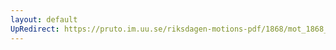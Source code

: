 ```yaml
---
layout: default
UpRedirect: https://pruto.im.uu.se/riksdagen-motions-pdf/1868/mot_1868__ak__182/mot_1868__ak__182-001.pdf
---
```

